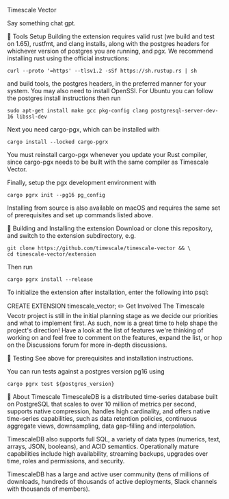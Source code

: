 Timescale Vector

Say something chat gpt.

🔧 Tools Setup
Building the extension requires valid rust (we build and test on 1.65), rustfmt, and clang installs, along with the postgres headers for whichever version of postgres you are running, and pgx. We recommend installing rust using the official instructions:
```shell
curl --proto '=https' --tlsv1.2 -sSf https://sh.rustup.rs | sh
```
and build tools, the postgres headers, in the preferred manner for your system. You may also need to install OpenSSl. For Ubuntu you can follow the postgres install instructions then run

```shell
sudo apt-get install make gcc pkg-config clang postgresql-server-dev-16 libssl-dev
```

Next you need cargo-pgx, which can be installed with
```shell
cargo install --locked cargo-pgrx
```

You must reinstall cargo-pgx whenever you update your Rust compiler, since cargo-pgx needs to be built with the same compiler as Timescale Vector.

Finally, setup the pgx development environment with
```shell
cargo pgrx init --pg16 pg_config
```

Installing from source is also available on macOS and requires the same set of prerequisites and set up commands listed above.

💾 Building and Installing the extension
Download or clone this repository, and switch to the extension subdirectory, e.g.
```shell
git clone https://github.com/timescale/timescale-vector && \
cd timescale-vector/extension
```

Then run
```shell
cargo pgrx install --release
```

To initialize the extension after installation, enter the following into psql:

CREATE EXTENSION timescale_vector;
✏️ Get Involved
The Timescale Vecotr project is still in the initial planning stage as we decide our priorities and what to implement first. As such, now is a great time to help shape the project's direction! Have a look at the list of features we're thinking of working on and feel free to comment on the features, expand the list, or hop on the Discussions forum for more in-depth discussions.

🔨 Testing
See above for prerequisites and installation instructions.

You can run tests against a postgres version pg16 using
```shell
cargo pgrx test ${postgres_version}
```
🐯 About Timescale
TimescaleDB is a distributed time-series database built on PostgreSQL that scales to over 10 million of metrics per second, supports native compression, handles high cardinality, and offers native time-series capabilities, such as data retention policies, continuous aggregate views, downsampling, data gap-filling and interpolation.

TimescaleDB also supports full SQL, a variety of data types (numerics, text, arrays, JSON, booleans), and ACID semantics. Operationally mature capabilities include high availability, streaming backups, upgrades over time, roles and permissions, and security.

TimescaleDB has a large and active user community (tens of millions of downloads, hundreds of thousands of active deployments, Slack channels with thousands of members).
